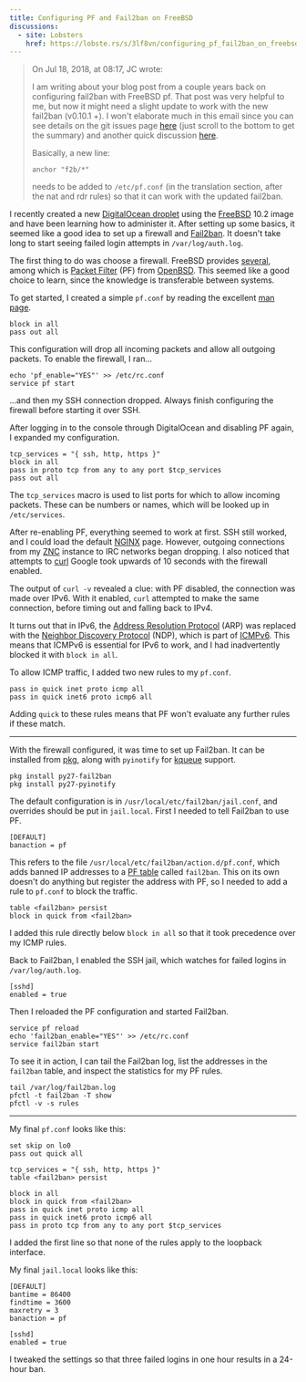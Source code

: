```yaml
---
title: Configuring PF and Fail2ban on FreeBSD
discussions:
  - site: Lobsters
    href: https://lobste.rs/s/3lf8vn/configuring_pf_fail2ban_on_freebsd<Paste>
---
```


> On Jul 18, 2018, at 08:17, JC wrote:
>
> I am writing about your blog post from a couple years back on
> configuring fail2ban with FreeBSD pf. That post was very helpful to
> me, but now it might need a slight update to work with the new
> fail2ban (v0.10.1 +). I won't elaborate much in this email since you
> can see details on the git issues page [here][issue] (just scroll to
> the bottom to get the summary) and another quick discussion
> [here][discussion].
>
> Basically, a new line:
>
>     anchor "f2b/*"
>
> needs to be added to `/etc/pf.conf` (in the translation section, after
> the nat and rdr rules) so that it can work with the updated fail2ban.

[issue]: https://github.com/fail2ban/fail2ban/issues/1915
[discussion]: http://www.purplehat.org/?page_id=566

I recently created
a new [DigitalOcean droplet][droplet]
using the [FreeBSD][freebsd] 10.2 image
and have been learning
how to administer it.
After setting up some basics,
it seemed like a good idea
to set up a firewall
and [Fail2ban][fail2ban].
It doesn't take long
to start seeing failed login attempts
in `/var/log/auth.log`.

[droplet]: https://www.digitalocean.com/features/linux-distribution/freebsd/
[freebsd]: https://www.freebsd.org
[fail2ban]: http://www.fail2ban.org/wiki/index.php/Main_Page

The first thing to do
was choose a firewall.
FreeBSD provides [several][firewalls],
among which is [Packet Filter][pf] (PF)
from [OpenBSD][openbsd].
This seemed like a good choice to learn,
since the knowledge is transferable between systems.

[firewalls]: https://www.freebsd.org/doc/handbook/firewalls.html
[pf]: http://www.openbsd.org/faq/pf/
[openbsd]: http://www.openbsd.org

To get started,
I created a simple `pf.conf`
by reading the excellent [man page][pf.conf].

    block in all
    pass out all

This configuration will
drop all incoming packets
and allow all outgoing packets.
To enable the firewall, I ran...

    echo 'pf_enable="YES"' >> /etc/rc.conf
    service pf start

...and then my SSH connection dropped.
Always finish configuring the firewall
before starting it over SSH.

[pf.conf]: https://www.freebsd.org/cgi/man.cgi?query=pf.conf&sektion=5

After logging in to the console
through DigitalOcean
and disabling PF again,
I expanded my configuration.

    tcp_services = "{ ssh, http, https }"
    block in all
    pass in proto tcp from any to any port $tcp_services
    pass out all

The `tcp_services` macro is used
to list ports for which
to allow incoming packets.
These can be numbers or names,
which will be looked up
in `/etc/services`.

After re-enabling PF,
everything seemed to work
at first.
SSH still worked,
and I could load the default [NGINX][nginx] page.
However,
outgoing connections from my [ZNC][znc] instance
to IRC networks
began dropping.
I also noticed that attempts
to [curl][curl] Google
took upwards of 10 seconds
with the firewall enabled.

[nginx]: http://nginx.org
[znc]: http://wiki.znc.in/ZNC
[curl]: https://curl.haxx.se

The output of `curl -v` revealed a clue:
with PF disabled,
the connection was made over IPv6.
With it enabled,
`curl` attempted to make the same connection,
before timing out
and falling back to IPv4.

It turns out that in IPv6,
the [Address Resolution Protocol][arp] (ARP)
was replaced with the [Neighbor Discovery Protocol][ndp] (NDP),
which is part of [ICMPv6][icmpv6].
This means that ICMPv6
is essential for IPv6 to work,
and I had inadvertently blocked it
with `block in all`.

[arp]: https://en.wikipedia.org/wiki/Address_Resolution_Protocol
[ndp]: https://en.wikipedia.org/wiki/Neighbor_Discovery_Protocol
[icmpv6]: https://en.wikipedia.org/wiki/Internet_Control_Message_Protocol_version_6

To allow ICMP traffic,
I added two new rules to my `pf.conf`.

    pass in quick inet proto icmp all
    pass in quick inet6 proto icmp6 all

Adding `quick` to these rules
means that PF won't evaluate
any further rules if these match.

---

With the firewall configured,
it was time to set up Fail2ban.
It can be installed from [pkg][pkg],
along with `pyinotify` for [kqueue][kqueue] support.

    pkg install py27-fail2ban
    pkg install py27-pyinotify

[pkg]: https://www.freebsd.org/doc/handbook/pkgng-intro.html
[kqueue]: https://www.freebsd.org/cgi/man.cgi?kqueue

The default configuration is in `/usr/local/etc/fail2ban/jail.conf`,
and overrides should be put in `jail.local`.
First I needed to tell Fail2ban
to use PF.

    [DEFAULT]
    banaction = pf

This refers to the file `/usr/local/etc/fail2ban/action.d/pf.conf`,
which adds banned IP addresses to a [PF table][table]
called `fail2ban`.
This on its own doesn't do anything
but register the address with PF,
so I needed to add a rule
to `pf.conf` to block the traffic.

    table <fail2ban> persist
    block in quick from <fail2ban>

I added this rule directly below `block in all`
so that it took precedence
over my ICMP rules.

[table]: http://www.openbsd.org/faq/pf/tables.html

Back to Fail2ban,
I enabled the SSH jail,
which watches for failed logins
in `/var/log/auth.log`.

    [sshd]
    enabled = true

Then I reloaded the PF configuration
and started Fail2ban.

    service pf reload
    echo 'fail2ban_enable="YES"' >> /etc/rc.conf
    service fail2ban start

To see it in action,
I can tail the Fail2ban log,
list the addresses in the `fail2ban` table,
and inspect the statistics
for my PF rules.

    tail /var/log/fail2ban.log
    pfctl -t fail2ban -T show
    pfctl -v -s rules

---

My final `pf.conf` looks like this:

    set skip on lo0
    pass out quick all

    tcp_services = "{ ssh, http, https }"
    table <fail2ban> persist

    block in all
    block in quick from <fail2ban>
    pass in quick inet proto icmp all
    pass in quick inet6 proto icmp6 all
    pass in proto tcp from any to any port $tcp_services

I added the first line
so that none of the rules
apply to the loopback interface.

My final `jail.local` looks like this:

    [DEFAULT]
    bantime = 86400
    findtime = 3600
    maxretry = 3
    banaction = pf

    [sshd]
    enabled = true

I tweaked the settings
so that three failed logins
in one hour
results in a 24-hour ban.
